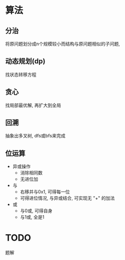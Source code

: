 # 算法
## 分治
将原问题划分成n个规模较小而结构与原问题相似的子问题,

## 动态规划(dp)
找状态转移方程

## 贪心
找局部最优解, 再扩大到全局

## 回溯
抽象出多叉树, dfs或bfs来完成

## 位运算
- 异或操作
	- 消除相同数
	- 无进位加
- 与
	- 右移并与0x1, 可得每一位
	- 可得进位情况, 与异或结合, 可实现无 "+" 的加法  
- 或
	- 与0或, 可得自身
	- 与1或, 全是1

# TODO
题解


